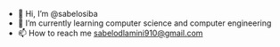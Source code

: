 - 👋 Hi, I’m @sabelosiba
- 🌱 I’m currently learning computer science and computer engineering
- 📫 How to reach me sabelodlamini910@gmail.com

<!---
sabelosiba/sabelosiba is a ✨ special ✨ repository because its `README.md` (this file) appears on your GitHub profile.
You can click the Preview link to take a look at your changes.
--->
